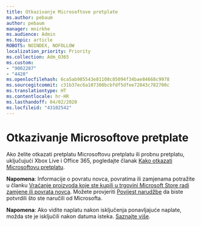 ```yaml
---
title: Otkazivanje Microsoftove pretplate
ms.author: pebaum
author: pebaum
manager: mnirkhe
ms.audience: Admin
ms.topic: article
ROBOTS: NOINDEX, NOFOLLOW
localization_priority: Priority
ms.collection: Adm_O365
ms.custom:
- "9002287"
- "4420"
ms.openlocfilehash: 6ca5ab985543e81108c85094f34bae84668c9978
ms.sourcegitcommit: c31b37ec6a107308bcbfdf5dfee72843c782700c
ms.translationtype: HT
ms.contentlocale: hr-HR
ms.lasthandoff: 04/02/2020
ms.locfileid: "43102542"
---
```

# <a name="cancel-microsoft-subscription"></a>Otkazivanje Microsoftove pretplate

Ako želite otkazati pretplatu Microsoftovu pretplatu ili probnu pretplatu, uključujući Xbox Live i Office 365, pogledajte članak [Kako otkazati Microsoftovu pretplatu](https://support.microsoft.com/help/4027815).

**Napomena**: Informacije o povratu novca, povratima ili zamjenama potražite u članku [Vraćanje proizvoda koje ste kupili u trgovini Microsoft Store radi zamjene ili povrata novca](https://support.microsoft.com/help/10558). Možete provjeriti [Povijest narudžbe](https://account.microsoft.com/billing/orders/) da biste potvrdili što ste naručili od Microsofta. 

**Napomena**: Ako vidite naplatu nakon isključenja ponavljajuće naplate, možda ste je isključili nakon datuma isteka. [Saznajte više](https://support.microsoft.com/help/10640). 
